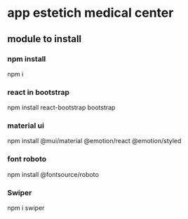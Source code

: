 # app estetich medical center

## module to install 

### npm install
npm i

### react in bootstrap
npm install react-bootstrap bootstrap

### material ui
npm install @mui/material @emotion/react @emotion/styled

### font roboto
npm install @fontsource/roboto


### Swiper
npm i swiper
